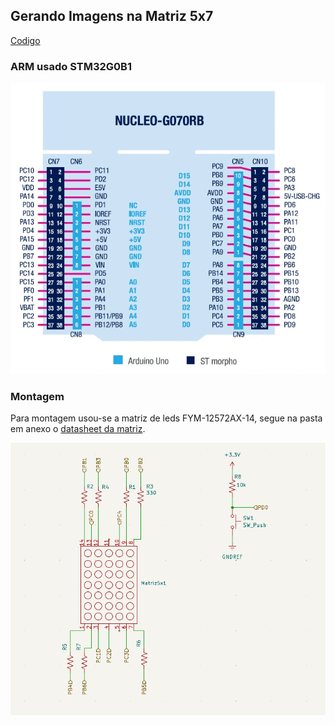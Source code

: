 <h2>Gerando Imagens na Matriz 5x7</h2>
<a href="main.c">Codigo</a>
<h3>ARM usado STM32G0B1</h3>
<img src="../source/NUCLEO-G070RB_pinout.png">
<h3>Montagem</h3>
<p>Para montagem usou-se a matriz de leds FYM-12572AX-14, segue na pasta em anexo o <a href="FYM-12572AX-00.PDF">datasheet da matriz</a>.</p>
<img src="Referencia.png">
